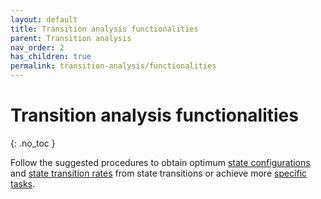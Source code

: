 ```yaml
---
layout: default
title: Transition analysis functionalities
parent: Transition analysis
nav_order: 2
has_children: true
permalink: transition-analysis/functionalities
---
```


# Transition analysis functionalities
{: .no_toc }

Follow the suggested procedures to obtain optimum <u>state configurations</u> and <u>state transition rates</u> from state transitions or achieve more <u>specific tasks</u>.